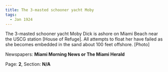 ```yaml
---  
title: The 3-masted schooner yacht Moby  
tags:  
  - Jan 1924  
---  
```

  
The 3-masted schooner yacht Moby Dick is ashore on Miami Beach near the USCG station [House of Refuge]. All attempts to float her have failed as she becomes embedded in the sand about 100 feet offshore. [Photo]  
  
Newspapers: **Miami Morning News or The Miami Herald**  
  
Page: **2**, Section: **N/A** 
